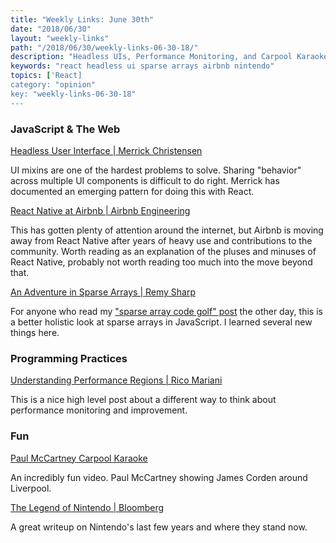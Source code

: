 ```yaml
---
title: "Weekly Links: June 30th"
date: "2018/06/30"
layout: "weekly-links"
path: "/2018/06/30/weekly-links-06-30-18/"
description: "Headless UIs, Performance Monitoring, and Carpool Karaoke"
keywords: "react headless ui sparse arrays airbnb nintendo"
topics: ['React]
category: "opinion"
key: "weekly-links-06-30-18"
---
```


### JavaScript & The Web

[Headless User Interface | Merrick Christensen](https://www.merrickchristensen.com/articles/headless-user-interface-components/)

UI mixins are one of the hardest problems to solve.  Sharing "behavior" across multiple UI components is difficult to do right.  Merrick has documented an emerging pattern for doing this with React.

[React Native at Airbnb | Airbnb Engineering](https://medium.com/airbnb-engineering/react-native-at-airbnb-f95aa460be1c)

This has gotten plenty of attention around the internet, but Airbnb is moving away from React Native after years of heavy use and contributions to the community.  Worth reading as an explanation of the pluses and minuses of React Native, probably not worth reading too much into the move beyond that.

[An Adventure in Sparse Arrays | Remy Sharp](https://remysharp.com/2018/06/26/an-adventure-in-sparse-arrays)

For anyone who read my ["sparse array code golf" post](https://benmccormick.org/2018/06/19/code-golf-sparse-arrays/) the other day, this is a better holistic look at sparse arrays in JavaScript.  I learned several new things here.



### Programming Practices

[Understanding Performance Regions | Rico Mariani](https://medium.com/@ricomariani/understanding-performance-regions-e4b6e09a94da)

This is a nice high level post about a different way to think about performance monitoring and improvement.


### Fun

[Paul McCartney Carpool Karaoke](https://www.youtube.com/watch?v=QjvzCTqkBDQ&feature=youtu.be)

An incredibly fun video.  Paul McCartney showing James Corden around Liverpool.

[The Legend of Nintendo | Bloomberg](https://www.bloomberg.com/news/features/2018-06-21/how-nintendo-s-switch-helped-the-japanese-gaming-giant-win-again)

A great writeup on Nintendo's last few years and where they stand now.
